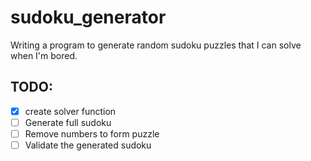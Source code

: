 # sudoku_generator
Writing a program to generate random sudoku puzzles that I can solve when I'm bored.
<br>

## TODO:
- [x] create solver function
- [ ] Generate full sudoku
- [ ] Remove numbers to form puzzle
- [ ] Validate the generated sudoku
